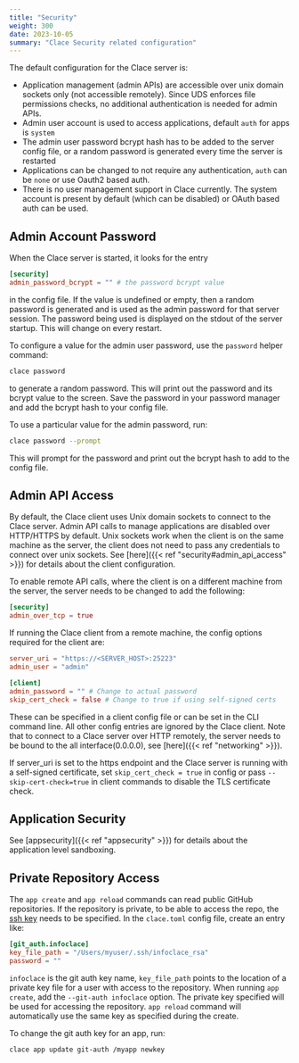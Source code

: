 ```yaml
---
title: "Security"
weight: 300
date: 2023-10-05
summary: "Clace Security related configuration"
---
```


The default configuration for the Clace server is:

- Application management (admin APIs) are accessible over unix domain sockets only (not accessible remotely). Since UDS enforces file permissions checks, no additional authentication is needed for admin APIs.
- Admin user account is used to access applications, default `auth` for apps is `system`
- The admin user password bcrypt hash has to be added to the server config file, or a random password is generated every time the server is restarted
- Applications can be changed to not require any authentication, `auth` can be `none` or use Oauth2 based auth.
- There is no user management support in Clace currently. The system account is present by default (which can be disabled) or OAuth based auth can be used.

## Admin Account Password

When the Clace server is started, it looks for the entry

```toml {filename="clace.toml"}
[security]
admin_password_bcrypt = "" # the password bcrypt value
```

in the config file. If the value is undefined or empty, then a random password is generated and is used as the admin password for that server session. The password being used is displayed on the stdout of the server startup. This will change on every restart.

To configure a value for the admin user password, use the `password` helper command:

```bash
clace password
```

to generate a random password. This will print out the password and its bcrypt value to the screen. Save the password in your password manager and add the bcrypt hash to your config file.

To use a particular value for the admin password, run:

```bash
clace password --prompt
```

This will prompt for the password and print out the bcrypt hash to add to the config file.

## Admin API Access

By default, the Clace client uses Unix domain sockets to connect to the Clace server. Admin API calls to manage applications are disabled over HTTP/HTTPS by default. Unix sockets work when the client is on the same machine as the server, the client does not need to pass any credentials to connect over unix sockets. See [here]({{< ref "security#admin_api_access" >}}) for details about the client configuration.

To enable remote API calls, where the client is on a different machine from the server, the server needs to be changed to add the following:

```toml {filename="clace.toml"}
[security]
admin_over_tcp = true
```

If running the Clace client from a remote machine, the config options required for the client are:

```toml {filename="clace.toml"}
server_uri = "https://<SERVER_HOST>:25223"
admin_user = "admin"

[client]
admin_password = "" # Change to actual password
skip_cert_check = false # Change to true if using self-signed certs
```

These can be specified in a client config file or can be set in the CLI command line. All other config entries are ignored by the Clace client. Note that to connect to a Clace server over HTTP remotely, the server needs to be bound to the all interface(0.0.0.0), see [here]({{< ref "networking" >}}).

If server_uri is set to the https endpoint and the Clace server is running with a self-signed certificate, set `skip_cert_check = true` in config or pass `--skip-cert-check=true` in client commands to disable the TLS certificate check.

## Application Security

See [appsecurity]({{< ref "appsecurity" >}}) for details about the application level sandboxing.

## Private Repository Access

The `app create` and `app reload` commands can read public GitHub repositories. If the repository is private, to be able to access the repo, the [ssh key](https://docs.github.com/en/authentication/connecting-to-github-with-ssh/adding-a-new-ssh-key-to-your-github-account) needs to be specified. In the `clace.toml` config file, create an entry like:

```toml {filename="clace.toml"}
[git_auth.infoclace]
key_file_path = "/Users/myuser/.ssh/infoclace_rsa"
password = ""
```

`infoclace` is the git auth key name, `key_file_path` points to the location of a private key file for a user with access to the repository. When running `app create`, add the `--git-auth infoclace` option. The private key specified will be used for accessing the repository. `app reload` command will automatically use the same key as specified during the create.

To change the git auth key for an app, run:

```bash
clace app update git-auth /myapp newkey
```
